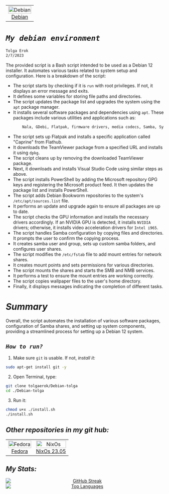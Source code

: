 <div align="left">
  <table style="border-collapse: collapse; width: 100%; border: none;">
    <td align="center" style="border: none;">
        <a href="https://www.debian.org">
          <img src="https://flathub.org/img/distro/debian.svg" alt="Debian" style="width: 100%;">
          <br>Debian
        </a>
      </td>
    </tr>
  </table>
</div>

# *`My debian environment`*
```sh
Tolga Erok
2/7/2023
```

The provided script is a Bash script intended to be used as a Debian 12 installer. It automates various tasks related to system setup and configuration. Here is a breakdown of the script:

- The script starts by checking if it is `run` with root privileges. If not, it displays an error message and exits.
- It defines some variables for storing file paths and directories.
- The script updates the package list and upgrades the system using the `apt` package manager.
- It installs several software packages and dependencies using `apt`. These packages include various utilities and applications such as:
   ```sh
       Nala, GDebi, Flatpak, firmware drivers, media codecs, Samba, Synaptic, and more.
   ```
- The script sets up Flatpak and installs a specific application called "Caprine" from Flathub.
- It downloads the TeamViewer package from a specified URL and installs it using `dpkg`.
- The script cleans up by removing the downloaded TeamViewer package.
- Next, it downloads and installs Visual Studio Code using similar steps as above.
- The script installs PowerShell by adding the Microsoft repository GPG keys and registering the Microsoft product feed. It then updates the package list and installs PowerShell.
- The script adds Debian Bookworm repositories to the system's `/etc/apt/sources.list` file.
- It performs an update and upgrade again to ensure all packages are up to date.
- The script checks the GPU information and installs the necessary drivers accordingly. If an NVIDIA GPU is detected, it installs `NVIDIA` drivers; otherwise, it installs video acceleration drivers for `Intel i965`.
- The script handles Samba configuration by copying files and directories. It prompts the user to confirm the copying process.
- It creates samba user and group, sets up custom samba folders, and configures user shares.
- The script modifies the `/etc/fstab` file to add mount entries for network shares.
- It creates mount points and sets permissions for various directories.
- The script mounts the shares and starts the SMB and NMB services.
- It performs a test to ensure the mount entries are working correctly.
- The script copies wallpaper files to the user's home directory.
- Finally, it displays messages indicating the completion of different tasks.

# *Summary*
Overall, the script automates the installation of various software packages, configuration of Samba shares, and setting up system components, providing a streamlined process for setting up a Debian 12 system.

## *`How to run?`*

1. Make sure `git` is usable. If not, *install it:*

```sh
sudo apt-get install git -y
```

2. Open Terminal, type:

```sh
git clone tolgaerok/Debian-tolga
cd ./Debian-tolga
```

3. Run it:

```sh
chmod u+x ./install.sh
./install.sh
```

## *Other repositories in my git hub:*

<div align="center">
  <table style="border-collapse: collapse; width: 100%; border: none;">
    <tr>
     <td align="center" style="border: none;">
        <a href="https://github.com/tolgaerok/fedora-tolga">
          <img src="https://flathub.org/img/distro/fedora.svg" alt="Fedora" style="width: 100%;">
          <br>Fedora
        </a>
      </td>
      <td align="center" style="border: none;">
        <a href="https://github.com/tolgaerok/NixOS-tolga">
          <img src="https://flathub.org/img/distro/nixos.svg" alt="NixOs" style="width: 100%;">
          <br>NixOs 23.05
        </a>
      </td>
    </tr>
  </table>
</div>

## *My Stats:*

<div align="center">

<div style="text-align: center;">
  <a href="https://git.io/streak-stats" target="_blank">
    <img src="http://github-readme-streak-stats.herokuapp.com?user=tolgaerok&theme=dark&background=000000" alt="GitHub Streak" style="display: block; margin: 0 auto;">
  </a>
  <div style="text-align: center;">
    <a href="https://github.com/anuraghazra/github-readme-stats" target="_blank">
      <img src="https://github-readme-stats.vercel.app/api/top-langs/?username=tolgaerok&layout=compact&theme=vision-friendly-dark" alt="Top Languages" style="display: block; margin: 0 auto;">
    </a>
  </div>
</div>
</div>
